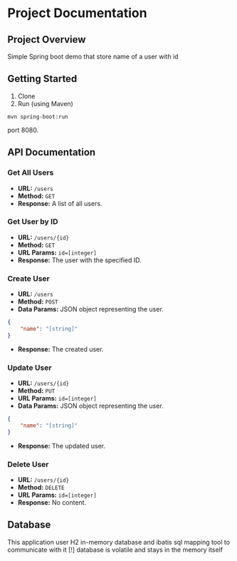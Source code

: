 # Project Documentation

## Project Overview

Simple Spring boot demo that store name of a user with id 

## Getting Started

1. Clone
3. Run (using Maven)

```
mvn spring-boot:run
```

port 8080.

## API Documentation

### Get All Users

- **URL:** `/users`
- **Method:** `GET`
- **Response:** A list of all users.

### Get User by ID

- **URL:** `/users/{id}`
- **Method:** `GET`
- **URL Params:** `id=[integer]`
- **Response:** The user with the specified ID.

### Create User

- **URL:** `/users`
- **Method:** `POST`
- **Data Params:** JSON object representing the user.

```json
{
    "name": "[string]"
}
```

- **Response:** The created user.

### Update User

- **URL:** `/users/{id}`
- **Method:** `PUT`
- **URL Params:** `id=[integer]`
- **Data Params:** JSON object representing the user.

```json
{
    "name": "[string]"
}
```

- **Response:** The updated user.

### Delete User

- **URL:** `/users/{id}`
- **Method:** `DELETE`
- **URL Params:** `id=[integer]`
- **Response:** No content.

## Database

This application user H2 in-memory database and ibatis sql mapping tool to communicate with it
[!] database is volatile and stays in the memory itself
